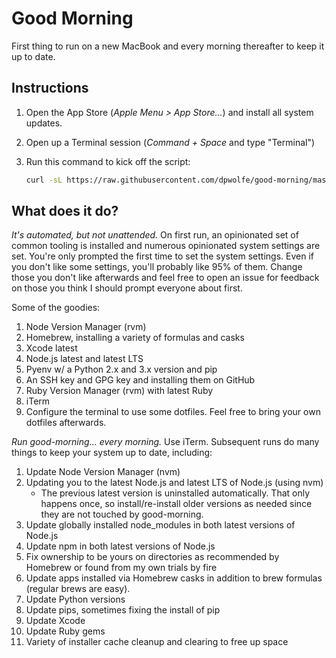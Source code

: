 # Good Morning

First thing to run on a new MacBook and every morning thereafter to keep it up to date.

## Instructions

1. Open the App Store (_Apple Menu > App Store..._) and install all system updates.
2. Open up a Terminal session (_Command + Space_ and type "Terminal")
3. Run this command to kick off the script:

    ```sh
    curl -sL https://raw.githubusercontent.com/dpwolfe/good-morning/master/good-morning.sh | sh
    ```

## What does it do?

_It's automated, but not unattended._ On first run, an opinionated set of common tooling is installed and numerous opinionated system settings are set. You're only prompted the first time to set the system settings. Even if you don't like some settings, you'll probably like 95% of them. Change those you don't like afterwards and feel free to open an issue for feedback on those you think I should prompt everyone about first.

Some of the goodies:

1. Node Version Manager (rvm)
1. Homebrew, installing a variety of formulas and casks
1. Xcode latest
1. Node.js latest and latest LTS
1. Pyenv w/ a Python 2.x and 3.x version and pip
1. An SSH key and GPG key and installing them on GitHub
1. Ruby Version Manager (rvm) with latest Ruby
1. iTerm
1. Configure the terminal to use some dotfiles. Feel free to bring your own dotfiles afterwards.

_Run good-morning... every morning._ Use iTerm. Subsequent runs do many things to keep your system up to date, including:

1. Update Node Version Manager (nvm)
1. Updating you to the latest Node.js and latest LTS of Node.js (using nvm)
    - The previous latest version is uninstalled automatically. That only happens once, so install/re-install older versions as needed since they are not touched by good-morning.
1. Update globally installed node_modules in both latest versions of Node.js
1. Update npm in both latest versions of Node.js
1. Fix ownership to be yours on directories as recommended by Homebrew or found from my own trials by fire
1. Update apps installed via Homebrew casks in addition to brew formulas (regular brews are easy).
1. Update Python versions
1. Update pips, sometimes fixing the install of pip
1. Update Xcode
1. Update Ruby gems
1. Variety of installer cache cleanup and clearing to free up space
